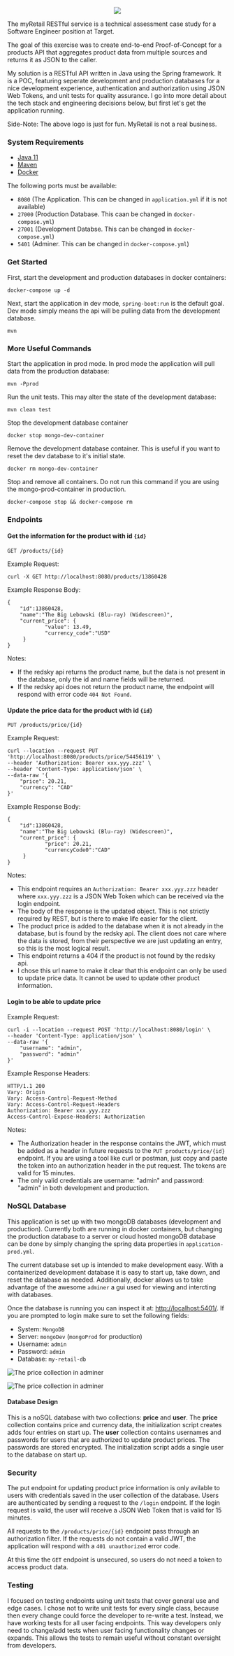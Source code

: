 <p align="center">
    <img src="./src/main/resources/static/mock-logo.PNG">
</p>

The myRetail RESTful service is a technical assessment case study for a Software Engineer position at Target.

The goal of this exercise was to create end-to-end Proof-of-Concept for a products API that aggregates product data from multiple sources and returns it as JSON to the caller. 

My solution is a RESTful API written in Java using the Spring framework. It is a POC, featuring seperate development and production databases for a nice development experience, authentication and authorization using JSON Web Tokens, and unit tests for quality assurance. I go into more detail about the tech stack and engineering decisions below, but first let's get the application running.

Side-Note: The above logo is just for fun. MyRetail is not a real business.

### System Requirements

- [Java 11](https://www.oracle.com/java/technologies/javase-jdk11-downloads.html)
- [Maven](https://maven.apache.org/download.cgi)
- [Docker](https://docs.docker.com/get-docker/)

The following ports must be available:

- `8080` (The Application. This can be changed in `application.yml` if it is not available)
- `27000` (Production Database. This caan be changed in `docker-compose.yml`)
- `27001` (Development Databse. This can be changed in `docker-compose.yml`)
- `5401` (Adminer. This can be changed in `docker-compose.yml`)

### Get Started
First, start the development and production databases in docker containers:

    docker-compose up -d

Next, start the application in dev mode, `spring-boot:run` is the default goal. Dev mode simply means the api will be pulling data from the development database.
       
    mvn

### More Useful Commands

Start the application in prod mode. In prod mode the application will pull data from the production database:

    mvn -Pprod

Run the unit tests. This may alter the state of the development database:

    mvn clean test

Stop the development database container

    docker stop mongo-dev-container
    
Remove the development database container. This is useful if you want to reset the dev database to it's initial state.

    docker rm mongo-dev-container
    
Stop and remove all containers. Do not run this command if you are using the mongo-prod-container in production.

    docker-compose stop && docker-compose rm
    
    
### Endpoints

#### Get the information for the product with id `{id}`

    GET /products/{id}
    
Example Request:

    curl -X GET http://localhost:8080/products/13860428

Example Response Body:

    {
        "id":13860428,
        "name":"The Big Lebowski (Blu-ray) (Widescreen)",
        "current_price": {
                "value": 13.49,
                "currency_code":"USD"
         }
    }

Notes: 
- If the redsky api returns the product name, but the data is not present in the database, only the id and name fields will be returned.
- If the redsky api does not return the product name, the endpoint will respond with error code `404 Not Found`.

#### Update the price data for the product with id `{id}`

    PUT /products/price/{id}
    
Example Request:

    curl --location --request PUT 'http://localhost:8080/products/price/54456119' \
    --header 'Authorization: Bearer xxx.yyy.zzz' \
    --header 'Content-Type: application/json' \
    --data-raw '{
        "price": 20.21,
        "currency": "CAD"
    }'
    
Example Response Body:

    {
        "id":13860428,
        "name":"The Big Lebowski (Blu-ray) (Widescreen)",
        "current_price": {
                "price": 20.21,
                "currencyCode0":"CAD"
         }
    }

Notes:
- This endpoint requires an `Authorization: Bearer xxx.yyy.zzz` header where `xxx.yyy.zzz` is a JSON Web Token which can be received via the login endpoint.
- The body of the response is the updated object. This is not strictly required by REST, but is there to make life easier for the client.
- The product price is added to the database when it is not already in the database, but is found by the redsky api. The client does not care where the data is stored, from their perspective we are just updating an entry, so this is the most logical result.
- This endpoint returns a 404 if the product is not found by the redsky api.
- I chose this url name to make it clear that this endpoint can only be used to update price data. It cannot be used to update other product information.

#### Login to be able to update price

Example Request:

    curl -i --location --request POST 'http://localhost:8080/login' \
    --header 'Content-Type: application/json' \
    --data-raw '{
        "username": "admin",
        "password": "admin"
    }'
    
Example Response Headers:

    HTTP/1.1 200
    Vary: Origin
    Vary: Access-Control-Request-Method
    Vary: Access-Control-Request-Headers
    Authorization: Bearer xxx.yyy.zzz
    Access-Control-Expose-Headers: Authorization
    
Notes:
- The Authorization header in the response contains the JWT, which must be added as a header in future requests to the `PUT products/price/{id}` endpoint. If you are using a tool like curl or postman, just copy and paste the token into an authorization header in the put request. The tokens are valid for 15 minutes.
- The only valid credentials are username: "admin" and password: "admin" in both development and production.

### NoSQL Database
This application is set up with two mongoDB databases (development and production). Currently both are running in docker containers, but changing the production database to a server or cloud hosted mongoDB database can be done by simply changing the spring data properties in `application-prod.yml`.

The current database set up is intended to make development easy. With a containerized development database it is easy to start up, take down, and reset the database as needed. Additionally, docker allows us to take advantage of the awesome `adminer` a gui used for viewing and intercting with databases.

Once the database is running you can inspect it at: 
[http://localhost:5401/](http://localhost:5401/?mongo=dbMongo&username=dev&db=my-retail-db).
If you are prompted to login make sure to set the following fields:
- System: `MongoDB`
- Server: `mongoDev` (`mongoProd` for production)
- Username: `admin`
- Password: `admin`
- Database: `my-retail-db`

![The price collection in adminer](./src/main/resources/static/adminer-price-collection.PNG)

![The price collection in adminer](./src/main/resources/static/adminer-user-collection.PNG)

#### Database Design
This is a noSQL database with two collections: **price** and **user**. The **price** collection contains price and currency data, the initialization script creates adds four entries on start up. The **user** collection contains usernames and passwords for users that are authorized to update product prices. The passwords are stored encrypted. The initialization script adds a single user to the database on start up. 
 
### Security
The put endpoint for updating product price information is only avilable to users with credentials saved in the
 user collection of the database. Users are authenticated by sending a request to the `/login` endpoint. If the login request is valid, the user will receive a JSON Web Token that is valid for 15 minutes.

All requests to the `/products/price/{id}` endpoint pass through an authorization filter. If the requests do not contain a valid JWT, the application will respond with a `401 unauthorized` error code.

At this time the `GET` endpoint is unsecured, so users do not need a token to access product data.

### Testing
I focused on testing endpoints using unit tests that cover general use and edge cases.  I chose not to write unit tests for every single class, because then every change could force the developer to re-write a test. Instead, we have working tests for all user facing endpoints. This way developers only need to change/add tests when user facing functionality changes or expands. This allows the tests to remain useful without constant oversight from developers.
